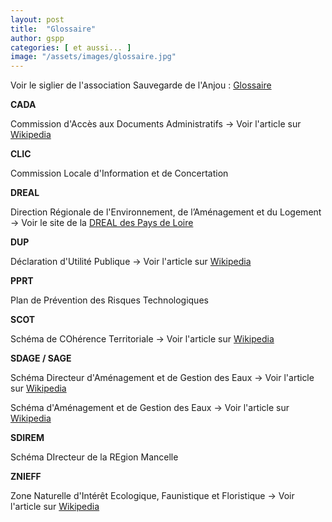 ```yaml
---
layout: post
title:  "Glossaire"
author: gspp
categories: [ et aussi... ]
image: "/assets/images/glossaire.jpg"
---
```


Voir le siglier de l'association Sauvegarde de l'Anjou : [Glossaire](/pdf/siglier.pdf)

**CADA**

Commission d'Accès aux Documents Administratifs
→ Voir l'article sur [Wikipedia](http://fr.wikipedia.org/wiki/Commission_d'acc%C3%A8s_aux_documents_administratifs)

**CLIC**

Commission Locale d'Information et de Concertation

**DREAL**

Direction Régionale de l'Environnement, de l’Aménagement et du Logement
→ Voir le site de la [DREAL des Pays de Loire](http://www.pays-de-la-loire.developpement-durable.gouv.fr/)

**DUP**

Déclaration d'Utilité Publique
→ Voir l'article sur [Wikipedia](http://fr.wikipedia.org/wiki/D%C3%A9claration_d'utilit%C3%A9_publique)

**PPRT**

Plan de Prévention des Risques Technologiques

**SCOT**

Schéma de COhérence Territoriale
→ Voir l'article sur [Wikipedia](http://fr.wikipedia.org/wiki/Sch%C3%A9ma_de_coh%C3%A9rence_territoriale)

**SDAGE / SAGE**

Schéma Directeur d'Aménagement et de Gestion des Eaux
→ Voir l'article sur [Wikipedia](http://fr.wikipedia.org/wiki/SDAGE)

Schéma d'Aménagement et de Gestion des Eaux
→ Voir l'article sur [Wikipedia](http://fr.wikipedia.org/wiki/Sch%C3%A9ma_d'am%C3%A9nagement_et_de_gestion_des_eaux)

**SDIREM**

Schéma DIrecteur de la REgion Mancelle

**ZNIEFF**

Zone Naturelle d'Intérêt Ecologique, Faunistique et Floristique
→ Voir l'article sur [Wikipedia](http://fr.wikipedia.org/wiki/Zone_naturelle_d'int%C3%A9r%C3%AAt_%C3%A9cologique,_faunistique_et_floristique)